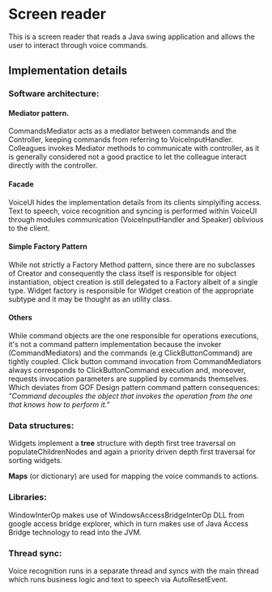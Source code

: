 # Screen reader

This is a screen reader that reads a Java swing application and allows the user to interact through voice commands.

## Implementation details

### Software architecture:

#### Mediator pattern. 
CommandsMediator acts as a mediator between commands and the Controller, keeping commands from referring to VoiceInputHandler. 
Colleagues invokes Mediator methods to communicate with controller, as it is generally considered not a good practice to let the colleague interact directly with the controller. 

#### Facade
VoiceUI hides the implementation details from its clients simplyifing access. 
Text to speech, voice recognition and syncing is performed within VoiceUI through modules communication (VoiceInputHandler and Speaker) oblivious to the client. 

#### Simple Factory Pattern
While not strictly a Factory Method pattern, since there are no subclasses of Creator and consequently the class itself is responsible for object instantiation, object creation is still delegated to a Factory albeit of a single type. 
Widget factory is responsible for Widget creation of the appropriate subtype and it may be thought as an utility class. 

#### Others
While command objects are the one responsible for operations executions, it's not a command pattern implementation because the invoker (CommandMediators) and the commands (e.g ClickButtonCommand) are tightly coupled. Click button command invocation from CommandMediators always corresponds to ClickButtonCommand execution and, moreover, requests invocation parameters are supplied by commands themselves.
Which deviates from GOF Design pattern command pattern consequences: <i>"Command decouples the object that invokes the operation from the one that knows how to perform it." </i>

### Data structures:

Widgets implement a <b>tree</b> structure with depth first tree traversal on populateChildrenNodes and again a priority driven depth first traversal for sorting widgets.

<b>Maps</b> (or dictionary) are used for mapping the voice commands to actions.

### Libraries:

WindowInterOp makes use of WindowsAccessBridgeInterOp DLL from google access bridge explorer, which in turn makes use of Java Access Bridge technology to read into the JVM.

### Thread sync:

Voice recognition runs in a separate thread and syncs with the main thread which runs business logic and text to speech via AutoResetEvent.
